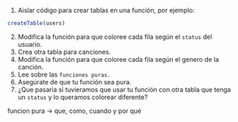 1. Aislar código para crear tablas en una función, por ejemplo:
```js
createTable(users)
```
2. Modifica la función para que coloree cada fila según el `status` del usuario.
3. Crea otra tabla para canciones.
4. Modifica la función para que coloree cada fila según el genero de la canción.
5. Lee sobre las `funciones puras`.
6. Asegúrate de que tu función sea pura.
7. ¿Que pasaria si tuvieramos que usar tu función con otra tabla que tenga un `status` y lo queramos colorear diferente?

funcion pura -> que, como, cuando y por qué
